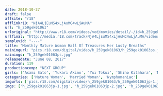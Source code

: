 ```yaml
---
date: 2018-10-27
draft: false
affsite: "r18"
afflinkr18: "NjA4LjEuMS4xLjAuMC4wLjAuMA"
url: "h_259gek01063"
urloriginal: "http://www.r18.com/videos/vod/movies/detail/-/id=h_259gek01063"
urlfinal: "http://media.r18.com/track/NjA4LjEuMS4xLjAuMC4wLjAuMA/videos/vod/movies/detail/-/id=h_259gek01063"
samplevid: "----"
title: "Monthly Mature Woman Hall Of Treasures Her Lusty Breaths"
mainimgurl: "pics.r18.com/digital/video/h_259gek01063/h_259gek01063ps.jpg"
mainimgs: "h_259gek01063ps.jpg"
releasedate: "June 08, 2017"
duration: 119
productioncomp: "NEXT GROUP"
girls: ['Asami Sato', 'Yukari Akino', 'Yui Tokui', 'Shiho Kitahara', 'Natsumi Harada', 'Yurie Wakai', 'Tamako Kunie', 'Yoshie Nakatani']
categories: ['Mature Woman', 'Married Woman', 'Nymphomaniac']
imgurls: ['pics.r18.com/digital/video/h_259gek01063/h_259gek01063jp-1.jpg', 'pics.r18.com/digital/video/h_259gek01063/h_259gek01063jp-2.jpg', 'pics.r18.com/digital/video/h_259gek01063/h_259gek01063jp-3.jpg', 'pics.r18.com/digital/video/h_259gek01063/h_259gek01063jp-4.jpg', 'pics.r18.com/digital/video/h_259gek01063/h_259gek01063jp-5.jpg', 'pics.r18.com/digital/video/h_259gek01063/h_259gek01063jp-6.jpg', 'pics.r18.com/digital/video/h_259gek01063/h_259gek01063jp-7.jpg', 'pics.r18.com/digital/video/h_259gek01063/h_259gek01063jp-8.jpg', 'pics.r18.com/digital/video/h_259gek01063/h_259gek01063jp-9.jpg', 'pics.r18.com/digital/video/h_259gek01063/h_259gek01063jp-10.jpg', 'pics.r18.com/digital/video/h_259gek01063/h_259gek01063jp-11.jpg', 'pics.r18.com/digital/video/h_259gek01063/h_259gek01063jp-12.jpg', 'pics.r18.com/digital/video/h_259gek01063/h_259gek01063jp-13.jpg', 'pics.r18.com/digital/video/h_259gek01063/h_259gek01063jp-14.jpg', 'pics.r18.com/digital/video/h_259gek01063/h_259gek01063jp-15.jpg', 'pics.r18.com/digital/video/h_259gek01063/h_259gek01063jp-16.jpg', 'pics.r18.com/digital/video/h_259gek01063/h_259gek01063jp-17.jpg', 'pics.r18.com/digital/video/h_259gek01063/h_259gek01063jp-18.jpg', 'pics.r18.com/digital/video/h_259gek01063/h_259gek01063jp-19.jpg', 'pics.r18.com/digital/video/h_259gek01063/h_259gek01063jp-20.jpg']
imgs: ['h_259gek01063jp-1.jpg', 'h_259gek01063jp-2.jpg', 'h_259gek01063jp-3.jpg', 'h_259gek01063jp-4.jpg', 'h_259gek01063jp-5.jpg', 'h_259gek01063jp-6.jpg', 'h_259gek01063jp-7.jpg', 'h_259gek01063jp-8.jpg', 'h_259gek01063jp-9.jpg', 'h_259gek01063jp-10.jpg', 'h_259gek01063jp-11.jpg', 'h_259gek01063jp-12.jpg', 'h_259gek01063jp-13.jpg', 'h_259gek01063jp-14.jpg', 'h_259gek01063jp-15.jpg', 'h_259gek01063jp-16.jpg', 'h_259gek01063jp-17.jpg', 'h_259gek01063jp-18.jpg', 'h_259gek01063jp-19.jpg', 'h_259gek01063jp-20.jpg']
---
```

